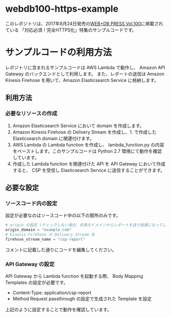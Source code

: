 # webdb100-https-example
このレポジトリは、2017年8月24日発売の[WEB+DB PRESS Vol.100](http://gihyo.jp/magazine/wdpress/archive/2017/vol100)に掲載されている 「対応必須！完全HTTPS化」特集のサンプルコードです。

# サンプルコードの利用方法
レポジトリに含まれるサンプルコードは AWS Lambda で動作し、 Amazon API Gateway のバックエンドとして利用します。
また、レポートの送信は Amazon Kinesis Firehose を用いて、Amazon Elasticsearch Service に格納します。

## 利用方法
### 必要なリソースの作成
1. Amazon Elasticsearch Service において domain を作成します。
2. Amazon Kinesis Firehose の Delivery Stream を作成し、1. で作成した Elasticsearch domain に関連付けます。
3. AWS Lambda の Lambda function を作成し、 lambda_function.py の内容をペーストします。このサンプルコードは Python 2.7 環境にて動作を確認しています。
4. 作成した Lambda function を関連付けた API を API Gateway において作成すると、 CSP を受信し Elasticsearch Service に送信することができます。

## 必要な設定
### ソースコード内の設定
設定が必要なのはソースコード中の以下の箇所のみです。

```python
# origin の設定 (チェックしない場合、任意のドメインからレポートを送り放題になってしまう)
origin_domain = "example.com"
# Kinesis Firehose の Delivery Stream 名
firehose_stream_name = "csp-report"
```

コメントに記載した通りにコードを編集してください。

### API Gateway の設定
API Gateway から Lambda function を起動する際、 Body Mapping Templates の設定が必要です。
- Content-Type: application/csp-report
- Method Request passthrough の設定で生成された Template を設定

上記のように設定することで動作を確認しています。
